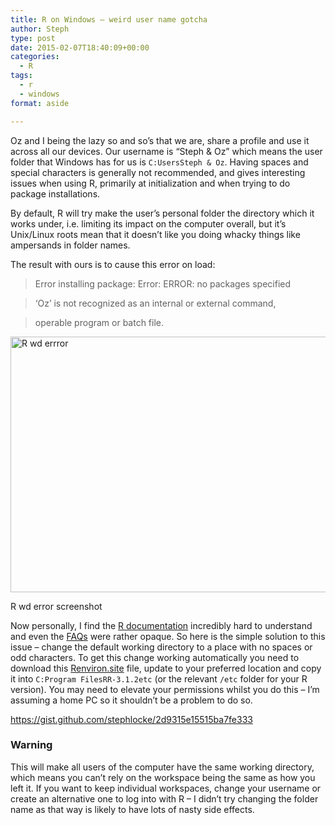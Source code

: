 ```yaml
---
title: R on Windows – weird user name gotcha
author: Steph
type: post
date: 2015-02-07T18:40:09+00:00
categories:
  - R
tags:
  - r
  - windows
format: aside

---
```

Oz and I being the lazy so and so&#8217;s that we are, share a profile and use it across all our devices. Our username is &#8220;Steph & Oz&#8221; which means the user folder that Windows has for us is `C:UsersSteph & Oz`. Having spaces and special characters is generally not recommended, and gives interesting issues when using R, primarily at initialization and when trying to do package installations.

By default, R will try make the user&#8217;s personal folder the directory which it works under, i.e. limiting its impact on the computer overall, but it&#8217;s Unix/Linux roots mean that it doesn&#8217;t like you doing whacky things like ampersands in folder names.

The result with ours is to cause this error on load:

> Error installing package: Error: ERROR: no packages specified
    
> &#8216;Oz&#8217; is not recognized as an internal or external command,
    
> operable program or batch file.
    
> <!--more--><figure id="attachment_60951" style="width: 547px" class="wp-caption alignnone">

<img src="http://res.cloudinary.com/lockedata/image/upload/v1499851467/R-wd-errror_aemelt_hhwtpu.png" alt="R wd errror" width="547" height="409" class="size-full wp-image-60951" /><figcaption class="wp-caption-text">R wd error screenshot</figcaption></figure> 

Now personally, I find the <a href="http://cran.r-project.org/doc/manuals/r-release/R-admin.html" title="R admin manual" target="_blank">R documentation</a> incredibly hard to understand and even the <a href="http://cran.r-project.org/bin/windows/base/rw-FAQ.html" title="R Windows FAQ" target="_blank">FAQs</a> were rather opaque. So here is the simple solution to this issue &#8211; change the default working directory to a place with no spaces or odd characters. To get this change working automatically you need to download this <a href="https://gist.github.com/stephlocke/2d9315e15515ba7fe333" title="Renviron.site download" target="_blank">Renviron.site</a> file, update to your preferred location and copy it into `C:Program FilesRR-3.1.2etc` (or the relevant `/etc` folder for your R version). You may need to elevate your permissions whilst you do this &#8211; I&#8217;m assuming a home PC so it shouldn&#8217;t be a problem to do so.
  
https://gist.github.com/stephlocke/2d9315e15515ba7fe333

### Warning

This will make all users of the computer have the same working directory, which means you can&#8217;t rely on the workspace being the same as how you left it. If you want to keep individual workspaces, change your username or create an alternative one to log into with R &#8211; I didn&#8217;t try changing the folder name as that way is likely to have lots of nasty side effects.